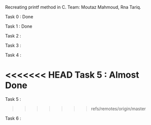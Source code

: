 Recreating printf method in C.
Team: Moutaz Mahmoud, Rna Tariq.

Task 0 : Done

Task 1 : Done

Task 2 :

Task 3 :

Task 4 :

<<<<<<< HEAD
Task 5 : Almost Done
=======
Task 5 :
>>>>>>> refs/remotes/origin/master

Task 6 :
